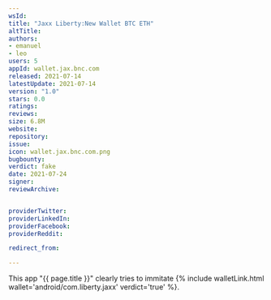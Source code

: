 ```yaml
---
wsId: 
title: "Jaxx Liberty:New Wallet BTC ETH"
altTitle: 
authors:
- emanuel
- leo
users: 5
appId: wallet.jax.bnc.com
released: 2021-07-14
latestUpdate: 2021-07-14
version: "1.0"
stars: 0.0
ratings: 
reviews: 
size: 6.8M
website: 
repository: 
issue: 
icon: wallet.jax.bnc.com.png
bugbounty: 
verdict: fake
date: 2021-07-24
signer: 
reviewArchive:


providerTwitter: 
providerLinkedIn: 
providerFacebook: 
providerReddit: 

redirect_from:

---
```



This app "{{ page.title }}" clearly tries to immitate
{% include walletLink.html wallet='android/com.liberty.jaxx' verdict='true' %}.
